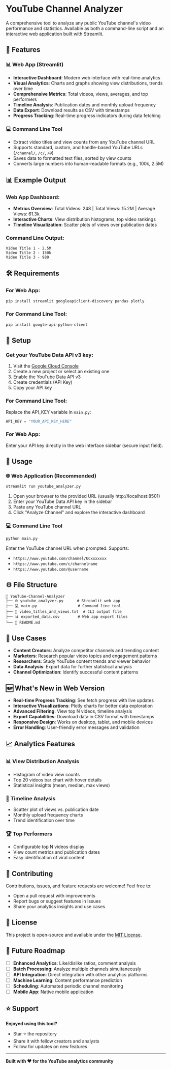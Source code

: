 # YouTube Channel Analyzer

A comprehensive tool to analyze any public YouTube channel's video performance and statistics. Available as both a command-line script and an interactive web application built with Streamlit.

## 🚀 Features

### 📊 **Web App (Streamlit)**

- **Interactive Dashboard**: Modern web interface with real-time analytics
- **Visual Analytics**: Charts and graphs showing view distributions, trends over time
- **Comprehensive Metrics**: Total videos, views, averages, and top performers
- **Timeline Analysis**: Publication dates and monthly upload frequency
- **Data Export**: Download results as CSV with timestamps
- **Progress Tracking**: Real-time progress indicators during data fetching

### 💻 **Command Line Tool**

- Extract video titles and view counts from any YouTube channel URL
- Supports standard, custom, and handle-based YouTube URLs (`/channel/`, `/c/`, `/@`)
- Saves data to formatted text files, sorted by view counts
- Converts large numbers into human-readable formats (e.g., 100k, 2.5M)

## 📊 Example Output

### Web App Dashboard:

- **Metrics Overview**: Total Videos: 248 | Total Views: 15.2M | Average Views: 61.3k
- **Interactive Charts**: View distribution histograms, top video rankings
- **Timeline Visualization**: Scatter plots of views over publication dates

### Command Line Output:

```
Video Title 1 - 2.5M
Video Title 2 - 150k
Video Title 3 - 980
```

## 🛠️ Requirements

### For Web App:

```bash
pip install streamlit googleapiclient-discovery pandas plotly
```

### For Command Line Tool:

```bash
pip install google-api-python-client
```

## 🔑 Setup

### Get your YouTube Data API v3 key:

1. Visit the [Google Cloud Console](https://console.cloud.google.com/)
2. Create a new project or select an existing one
3. Enable the YouTube Data API v3
4. Create credentials (API Key)
5. Copy your API key

### For Command Line Tool:

Replace the API_KEY variable in `main.py`:

```python
API_KEY = "YOUR_API_KEY_HERE"
```

### For Web App:

Enter your API key directly in the web interface sidebar (secure input field).

## 📂 Usage

### 🌐 **Web Application (Recommended)**

```bash
streamlit run youtube_analyzer.py
```

1. Open your browser to the provided URL (usually http://localhost:8501)
2. Enter your YouTube Data API key in the sidebar
3. Paste any YouTube channel URL
4. Click "Analyze Channel" and explore the interactive dashboard

### 💻 **Command Line Tool**

```bash
python main.py
```

Enter the YouTube channel URL when prompted. Supports:

- `https://www.youtube.com/channel/UCxxxxxxx`
- `https://www.youtube.com/c/channelname`
- `https://www.youtube.com/@username`

## ⚙️ File Structure

```
📁 YouTube-Channel-Analyzer
├── 🌐 youtube_analyzer.py      # Streamlit web app
├── 💻 main.py                  # Command line tool
├── 📄 video_titles_and_views.txt  # CLI output file
├── 📊 exported_data.csv        # Web app export files
└── 📖 README.md
```

## 🎯 Use Cases

- **Content Creators**: Analyze competitor channels and trending content
- **Marketers**: Research popular video topics and engagement patterns
- **Researchers**: Study YouTube content trends and viewer behavior
- **Data Analysis**: Export data for further statistical analysis
- **Channel Optimization**: Identify successful content patterns

## 🆕 What's New in Web Version

- **Real-time Progress Tracking**: See fetch progress with live updates
- **Interactive Visualizations**: Plotly charts for better data exploration
- **Advanced Filtering**: View top N videos, timeline analysis
- **Export Capabilities**: Download data in CSV format with timestamps
- **Responsive Design**: Works on desktop, tablet, and mobile devices
- **Error Handling**: User-friendly error messages and validation

## 📈 Analytics Features

### 📊 **View Distribution Analysis**

- Histogram of video view counts
- Top 20 videos bar chart with hover details
- Statistical insights (mean, median, max views)

### 📅 **Timeline Analysis**

- Scatter plot of views vs. publication date
- Monthly upload frequency charts
- Trend identification over time

### 🏆 **Top Performers**

- Configurable top N videos display
- View count metrics and publication dates
- Easy identification of viral content

## 🤝 Contributing

Contributions, issues, and feature requests are welcome! Feel free to:

- Open a pull request with improvements
- Report bugs or suggest features in Issues
- Share your analytics insights and use cases

## 📄 License

This project is open-source and available under the [MIT License](LICENSE).

## 🔮 Future Roadmap

- [ ] **Enhanced Analytics**: Like/dislike ratios, comment analysis
- [ ] **Batch Processing**: Analyze multiple channels simultaneously
- [ ] **API Integration**: Direct integration with other analytics platforms
- [ ] **Machine Learning**: Content performance prediction
- [ ] **Scheduling**: Automated periodic channel monitoring
- [ ] **Mobile App**: Native mobile application

## ⭐️ Support

**Enjoyed using this tool?**

- Star ⭐️ the repository
- Share it with fellow creators and analysts
- Follow for updates on new features

---

**Built with ❤️ for the YouTube analytics community**
